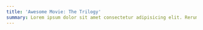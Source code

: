 ```yaml
---
title: 'Awesome Movie: The Trilogy'
summary: Lorem ipsum dolor sit amet consectetur adipisicing elit. Rerum nam iste deserunt sed soluta
---
```

<!-- cSpell: disable -->
<!-- Lorem ipsum dolor sit amet consectetur adipisicing elit. Rerum nam iste deserunt sed soluta
distinctio corrupti vel earum reiciendis dignissimos necessitatibus iusto architecto molestias,
quos tempore cumque quas quis, accusantium enim possimus. Vel autem odio nisi nostrum ab dicta
voluptatum necessitatibus consectetur voluptatem suscipit ratione voluptate repellendus sapiente,
architecto asperiores, nam, delectus exercitationem odit laboriosam totam vero libero veniam ut
iste. Eveniet rerum et fuga saepe sint nihil eius, ut accusamus dolores culpa magni aspernatur
voluptatum maiores omnis iure blanditiis mollitia. Quis quasi sequi quia. Aut ut hic iure
molestiae eius expedita fugit qui officia, asperiores praesentium voluptatibus tenetur eum nostrum
dolorem sequi adipisci. Magnam fuga, nobis cupiditate odit reprehenderit ipsa perferendis vel quis
soluta earum ipsum aperiam aspernatur impedit dolores voluptate unde! Perferendis neque quisquam
est similique ea officiis iure ullam exercitationem quasi voluptates obcaecati facere hic
architecto labore totam soluta, quae dicta harum iusto itaque distinctio recusandae consequatur.
Quam, ex, sed aliquam ratione, blanditiis earum labore sequi alias omnis hic corporis tempore?
Voluptas voluptates aliquid esse at sapiente mollitia veritatis ut fuga laborum exercitationem aut
sequi inventore doloremque, voluptate, possimus nam voluptatem ducimus, facilis dignissimos labore
expedita unde error! Maxime corrupti et a minus, at laboriosam distinctio unde. -->
